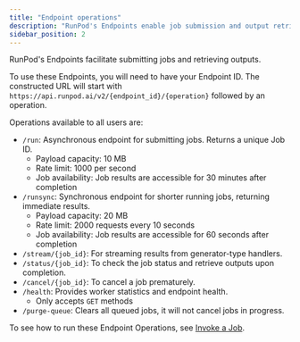 ```yaml
---
title: "Endpoint operations"
description: "RunPod's Endpoints enable job submission and output retrieval, using a constructed URL starting with https://api.runpod.ai/v2/{endpoint_id}/{operation}. Operations include job submission, synchronous execution, job status checking, and more."
sidebar_position: 2
---
```


RunPod's Endpoints facilitate submitting jobs and retrieving outputs.

To use these Endpoints, you will need to have your Endpoint ID.
The constructed URL will start with `https://api.runpod.ai/v2/{endpoint_id}/{operation}` followed by an operation.

Operations available to all users are:

- `/run`: Asynchronous endpoint for submitting jobs. Returns a unique Job ID.
  - Payload capacity: 10 MB
  - Rate limit: 1000 per second
  - Job availability: Job results are accessible for 30 minutes after completion
- `/runsync`: Synchronous endpoint for shorter running jobs, returning immediate results.
  - Payload capacity: 20 MB
  - Rate limit: 2000 requests every 10 seconds
  - Job availability: Job results are accessible for 60 seconds after completion
- `/stream/{job_id}`: For streaming results from generator-type handlers.
- `/status/{job_id}`: To check the job status and retrieve outputs upon completion.
- `/cancel/{job_id}`: To cancel a job prematurely.
- `/health`: Provides worker statistics and endpoint health.
  - Only accepts `GET` methods
- `/purge-queue`: Clears all queued jobs, it will not cancel jobs in progress.

To see how to run these Endpoint Operations, see [Invoke a Job](/serverless/endpoints/job-operations).
